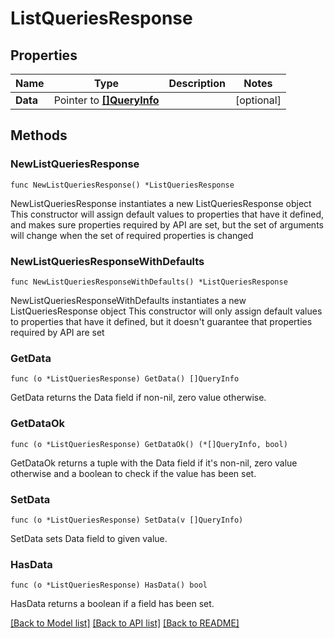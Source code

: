 # ListQueriesResponse

## Properties

Name | Type | Description | Notes
------------ | ------------- | ------------- | -------------
**Data** | Pointer to [**[]QueryInfo**](QueryInfo.md) |  | [optional] 

## Methods

### NewListQueriesResponse

`func NewListQueriesResponse() *ListQueriesResponse`

NewListQueriesResponse instantiates a new ListQueriesResponse object
This constructor will assign default values to properties that have it defined,
and makes sure properties required by API are set, but the set of arguments
will change when the set of required properties is changed

### NewListQueriesResponseWithDefaults

`func NewListQueriesResponseWithDefaults() *ListQueriesResponse`

NewListQueriesResponseWithDefaults instantiates a new ListQueriesResponse object
This constructor will only assign default values to properties that have it defined,
but it doesn't guarantee that properties required by API are set

### GetData

`func (o *ListQueriesResponse) GetData() []QueryInfo`

GetData returns the Data field if non-nil, zero value otherwise.

### GetDataOk

`func (o *ListQueriesResponse) GetDataOk() (*[]QueryInfo, bool)`

GetDataOk returns a tuple with the Data field if it's non-nil, zero value otherwise
and a boolean to check if the value has been set.

### SetData

`func (o *ListQueriesResponse) SetData(v []QueryInfo)`

SetData sets Data field to given value.

### HasData

`func (o *ListQueriesResponse) HasData() bool`

HasData returns a boolean if a field has been set.


[[Back to Model list]](../README.md#documentation-for-models) [[Back to API list]](../README.md#documentation-for-api-endpoints) [[Back to README]](../README.md)


